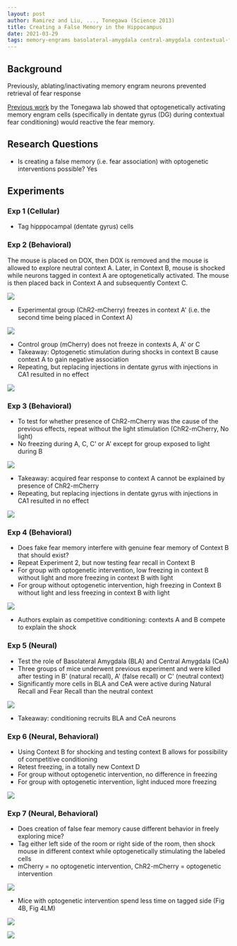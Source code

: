 ```yaml
---
layout: post
author: Ramirez and Liu, ..., Tonegawa (Science 2013)
title: Creating a False Memory in the Hippocampus
date: 2021-03-29
tags: memory-engrams basolateral-amygdala central-amygdala contextual-fear-conditioning
---
```


## Background


Previously, ablating/inactivating memory engram neurons prevented
retrieval of fear response

[Previous work](liu_nature_2012_optogenetic_stimulation.md) by the Tonegawa lab showed
that optogenetically activating memory engram cells (specifically in dentate gyrus (DG) during
contextual fear conditioning) would reactive the fear memory.

## Research Questions

- Is creating a false memory (i.e. fear association) with optogenetic interventions possible? Yes

## Experiments

### Exp 1 (Cellular)

- Tag hipppocampal (dentate gyrus) cells

### Exp 2 (Behavioral)

The mouse
is placed on DOX, then DOX is removed and the mouse is allowed to explore neutral context A.
Later, in Context B, mouse is shocked while neurons tagged in context A are optogenetically
activated. The mouse is then placed back in Context A and subsequently Context C.

![](ramirez_science_2013_false_memory/1G.png)


- Experimental group (ChR2-mCherry) freezes in context A' (i.e. the second time being placed in Context A)

![](ramirez_science_2013_false_memory/2F.png)

- Control group (mCherry) does not freeze in contexts A, A' or C
- Takeaway: Optogenetic stimulation during shocks in context B cause context A to gain negative 
association
- Repeating, but replacing injections in dentate gyrus with injections in CA1 resulted in no effect 

![](ramirez_science_2013_false_memory/2M.png)

### Exp 3 (Behavioral)

- To test for whether presence of ChR2-mCherry was the cause of the previous effects, repeat
without the light stimulation (ChR2-mCherry, No light)
- No freezing during A, C, C' or A' except for group exposed to light during B

![](ramirez_science_2013_false_memory/2G.png)

- Takeaway: acquired fear response to context A cannot be explained by presence of ChR2-mCherry
- Repeating, but replacing injections in dentate gyrus with injections in CA1 resulted in no effect

![](ramirez_science_2013_false_memory/2N.png)

### Exp 4 (Behavioral)

- Does fake fear memory interfere with genuine fear memory of Context B that should exist?
- Repeat Experiment 2, but now testing fear recall in Context B
- For group with optogenetic intervention, low freezing in context B without light and
  more freezing in context B with light
- For group without optogenetic intervention, high freezing in Context B without light
  and less freezing in context B with light  

![](ramirez_science_2013_false_memory/3A.png)

- Authors explain as competitive conditioning: contexts A and B compete to explain the shock
  
### Exp 5 (Neural)
- Test the role of Basolateral Amygdala (BLA) and Central Amygdala (CeA)
- Three groups of mice underwent previous experiment and were killed after testing in B' 
  (natural recall), A' (false recall) or C' (neutral context)
- Significantly more cells in BLA and CeA were active during Natural Recall and Fear Recall
than the neutral context

![](ramirez_science_2013_false_memory/3C.png)
- Takeaway: conditioning recruits BLA and CeA neurons


### Exp 6 (Neural, Behavioral)

- Using Context B for shocking and testing context B allows for possibility of competitive
conditioning
- Retest freezing, in a totally new Context D
- For group without optogenetic intervention, no difference in freezing
- For group with optogenetic intervention, light induced more freezing

![](ramirez_science_2013_false_memory/3B.png)


### Exp 7 (Neural, Behavioral)

- Does creation of false fear memory cause different behavior
in freely exploring mice?
- Tag either left side of the room or right side of the room,
then shock mouse in different context while optogenetically stimulating
  the labeled cells
- mCherry = no optogenetic intervention, ChR2-mCherry = optogenetic intervention
  
![](ramirez_science_2013_false_memory/4A.png)

- Mice with optogenetic intervention spend less time on tagged side (Fig 4B, Fig 4LM) 

![](ramirez_science_2013_false_memory/4B.png)

![](ramirez_science_2013_false_memory/4LM.png)
